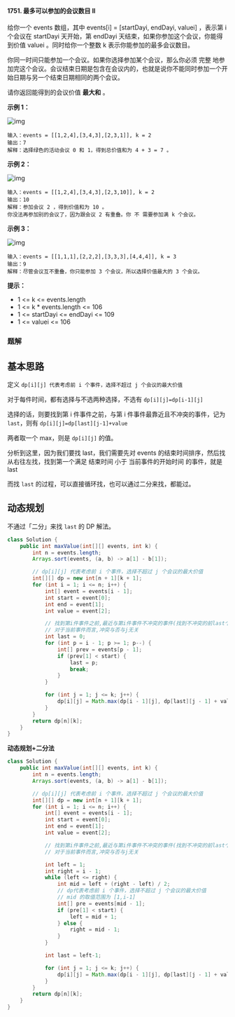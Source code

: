 #### 1751. 最多可以参加的会议数目 II

给你一个 events 数组，其中 events[i] = [startDayi, endDayi, valuei] ，表示第 i 个会议在 startDayi 天开始，第 endDayi 天结束，如果你参加这个会议，你能得到价值 valuei 。同时给你一个整数 k 表示你能参加的最多会议数目。

你同一时间只能参加一个会议。如果你选择参加某个会议，那么你必须 完整 地参加完这个会议。会议结束日期是包含在会议内的，也就是说你不能同时参加一个开始日期与另一个结束日期相同的两个会议。

请你返回能得到的会议价值 **最大和** 。

**示例 1：**

![img](http://gitlab.wsh-study.com/xp-study/LeeteCode/-/blob/master/动态规划/images/最多可以参加的会议数目II/1.jpg)

```shell
输入：events = [[1,2,4],[3,4,3],[2,3,1]], k = 2
输出：7
解释：选择绿色的活动会议 0 和 1，得到总价值和为 4 + 3 = 7 。
```

**示例 2：**

![img](http://gitlab.wsh-study.com/xp-study/LeeteCode/-/blob/master/动态规划/images/最多可以参加的会议数目II/2.jpg)

```shell
输入：events = [[1,2,4],[3,4,3],[2,3,10]], k = 2
输出：10
解释：参加会议 2 ，得到价值和为 10 。
你没法再参加别的会议了，因为跟会议 2 有重叠。你 不 需要参加满 k 个会议。
```

**示例 3：**

![img](http://gitlab.wsh-study.com/xp-study/LeeteCode/-/blob/master/动态规划/images/最多可以参加的会议数目II/3.jpg)

```shell
输入：events = [[1,1,1],[2,2,2],[3,3,3],[4,4,4]], k = 3
输出：9
解释：尽管会议互不重叠，你只能参加 3 个会议，所以选择价值最大的 3 个会议。
```

**提示：**

* 1 <= k <= events.length
* 1 <= k * events.length <= 106
* 1 <= startDayi <= endDayi <= 109
* 1 <= valuei <= 106

### 题解

## 基本思路

定义 `dp[i][j] 代表考虑前 i 个事件，选择不超过 j 个会议的最大价值`

对于每件时间，都有选择与不选两种选择，不选有 `dp[i][j]=dp[i-1][j]`

选择的话，则要找到第 i 件事件之前，与第 i 件事件最靠近且不冲突的事件，记为 `last`，则有 `dp[i][j]=dp[last][j-1]+value`

两者取一个 max，则是 `dp[i][j]` 的值。

分析到这里，因为我们要找 last，我们需要先对 events 的结束时间排序，然后找从右往左找，找到第一个满足 结束时间 小于 当前事件的开始时间 的事件，就是 last

而找 `last` 的过程，可以直接循环找，也可以通过二分来找，都能过。

## 动态规划

不通过「二分」来找 `last` 的 DP 解法。

```java
class Solution {
    public int maxValue(int[][] events, int k) {
        int n = events.length;
        Arrays.sort(events, (a, b) -> a[1] - b[1]);

        // dp[i][j] 代表考虑前 i 个事件，选择不超过 j 个会议的最大价值
        int[][] dp = new int[n + 1][k + 1];
        for (int i = 1; i <= n; i++) {
            int[] event = events[i - 1];
            int start = event[0];
            int end = event[1];
            int value = event[2];

            // 找到第i件事件之前,最近与第i件事件不冲突的事件(找到不冲突的前last个事件)
            // 对于当前事件而言,冲突与否与j无关
            int last = 0;
            for (int p = i - 1; p >= 1; p--) {
                int[] prev = events[p - 1];
                if (prev[1] < start) {
                    last = p;
                    break;
                }
            }

            for (int j = 1; j <= k; j++) {
                dp[i][j] = Math.max(dp[i - 1][j], dp[last][j - 1] + value);
            }
        }
        return dp[n][k];
    }
}
```

**动态规划+二分法**

```java
class Solution {
    public int maxValue(int[][] events, int k) {
        int n = events.length;
        Arrays.sort(events, (a, b) -> a[1] - b[1]);

        // dp[i][j] 代表考虑前 i 个事件，选择不超过 j 个会议的最大价值
        int[][] dp = new int[n + 1][k + 1];
        for (int i = 1; i <= n; i++) {
            int[] event = events[i - 1];
            int start = event[0];
            int end = event[1];
            int value = event[2];

            // 找到第i件事件之前,最近与第i件事件不冲突的事件(找到不冲突的前last个事件)
            // 对于当前事件而言,冲突与否与j无关

            int left = 1;
            int right = i - 1;
            while (left <= right) {
                int mid = left + (right - left) / 2;
                // dp代表考虑前 i 个事件，选择不超过 j 个会议的最大价值
                // mid 的取值范围为 [1,i-1]
                int[] pre = events[mid - 1];
                if (pre[1] < start) {
                    left = mid + 1;
                } else {
                    right = mid - 1;
                }
            }

            int last = left-1;

            for (int j = 1; j <= k; j++) {
                dp[i][j] = Math.max(dp[i - 1][j], dp[last][j - 1] + value);
            }
        }
        return dp[n][k];
    }
}
```

